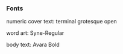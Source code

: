 ### Fonts

numeric cover text: terminal grotesque open

word art: Syne-Regular

body text: Avara Bold
